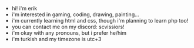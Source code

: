 - hi! i'm erik
- i'm interested in gaming, coding, drawing, painting...
- i'm currently learning html and css, though i'm planning to learn php too!
- you can contact me on my discord: scvissiors!
- i'm okay with any pronouns, but i prefer he/him
- i'm turkish and my timezone is utc+3
